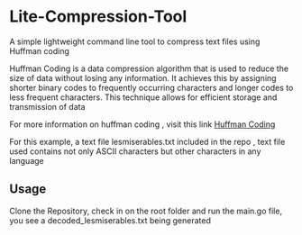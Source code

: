 # Lite-Compression-Tool

A simple lightweight command line tool to compress text files using Huffman coding

Huffman Coding is a data compression algorithm that is used to reduce the size of data without losing any information. It achieves this by assigning shorter binary codes to frequently occurring characters and longer codes to less frequent characters. This technique allows for efficient storage and transmission of data

For more information on huffman coding , visit this link [Huffman Coding](https://en.wikipedia.org/wiki/Huffman_coding)


For this example, a text file lesmiserables.txt included in the repo , text file used contains not only ASCII characters but other characters in any language

## Usage
Clone the Repository, check in on the root folder and run the main.go file, you see a decoded_lesmiserables.txt being generated